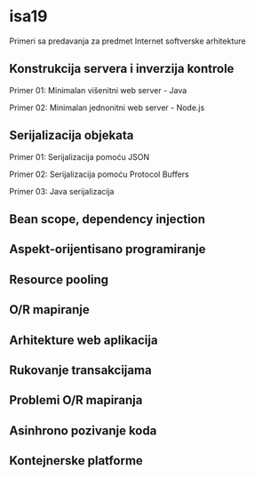# isa19

Primeri sa predavanja za predmet Internet softverske arhitekture

## Konstrukcija servera i inverzija kontrole

Primer 01: Minimalan višenitni web server - Java

Primer 02: Minimalan jednonitni web server - Node.js

## Serijalizacija objekata

Primer 01: Serijalizacija pomoću JSON

Primer 02: Serijalizacija pomoću Protocol Buffers

Primer 03: Java serijalizacija

## Bean scope, dependency injection

## Aspekt-orijentisano programiranje

## Resource pooling

## O/R mapiranje

## Arhitekture web aplikacija

## Rukovanje transakcijama

## Problemi O/R mapiranja

## Asinhrono pozivanje koda

## Kontejnerske platforme





